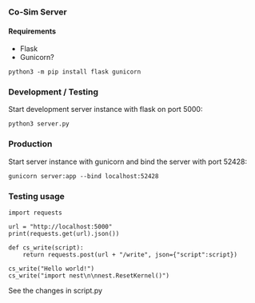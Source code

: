 ### Co-Sim Server



#### Requirements

- Flask
- Gunicorn?

```
python3 -m pip install flask gunicorn
```


### Development / Testing

Start development server instance with flask on port 5000:

```
python3 server.py
```



### Production

Start server instance with gunicorn
and bind the server with port 52428:

```
gunicorn server:app --bind localhost:52428
```

### Testing usage

```
import requests

url = "http://localhost:5000"
print(requests.get(url).json())

def cs_write(script):
    return requests.post(url + "/write", json={"script":script})

cs_write("Hello world!")
cs_write("import nest\n\nnest.ResetKernel()")
```

See the changes in script.py